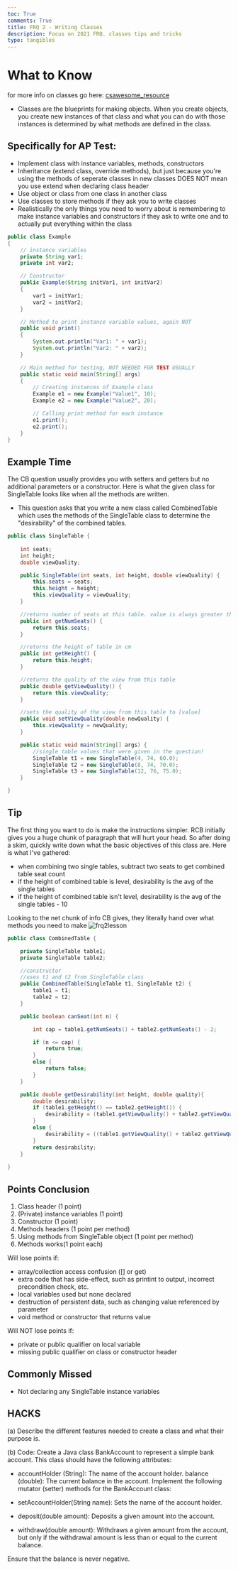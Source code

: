 ```yaml
---
toc: True
comments: True
title: FRQ 2 - Writing Classes
description: Focus on 2021 FRQ. classes tips and tricks
type: tangibles
---
```


# What to Know

for more info on classes go here: [csawesome_resource](https://runestone.academy/ns/books/published/csawesome/Unit5-Writing-Classes/topic-5-1-parts-of-class.html)

- Classes are the blueprints for making objects. When you create objects, you create new instances of that class and what you can do with those instances is determined by what methods are defined in the class.

## Specifically for AP Test: 
- Implement class with instance variables, methods, constructors 
- Inheritance (extend class, override methods), but just because you're using the methods of seperate classes in new classes DOES NOT mean you use extend when declaring class header
- Use object or class from one class in another class
- Use classes to store methods if they ask you to write classes
- Realistically the only things you need to worry about is remembering to make instance variables and constructors if they ask to write one and to actually put everything within the class


```java
public class Example 
{
    // instance variables
    private String var1;
    private int var2;

    // Constructor
    public Example(String initVar1, int initVar2)
    {
        var1 = initVar1;
        var2 = initVar2;
    }

    // Method to print instance variable values, again NOT 
    public void print()
    {
        System.out.println("Var1: " + var1);
        System.out.println("Var2: " + var2);
    }

    // Main method for testing, NOT NEEDED FOR TEST USUALLY
    public static void main(String[] args)
    {
        // Creating instances of Example class
        Example e1 = new Example("Value1", 10);
        Example e2 = new Example("Value2", 20);

        // Calling print method for each instance
        e1.print();
        e2.print();
    }
}
```

## Example Time

The CB question usually provides you with setters and getters but no additional parameters or a constructor. Here is what the given class for SingleTable looks like when all the methods are written. 

- This question asks that you write a new class called CombinedTable which uses the methods of the SingleTable class to determine the "desirability" of the combined tables.


```java
public class SingleTable {
    
    int seats;
    int height;
    double viewQuality;

    public SingleTable(int seats, int height, double viewQuality) {
        this.seats = seats;
        this.height = height;
        this.viewQuality = viewQuality;
    }

    //returns number of seats at this table. value is always greater than or equal to 4
    public int getNumSeats() {
        return this.seats;
    }

    //returns the height of table in cm
    public int getHeight() {
        return this.height;
    }

    //returns the quality of the view from this table
    public double getViewQuality() {
        return this.viewQuality;
    }

    //sets the quality of the view from this table to [value]
    public void setViewQuality(double newQuality) {
        this.viewQuality = newQuality;
    }

    public static void main(String[] args) {
        //single table values that were given in the question!
        SingleTable t1 = new SingleTable(4, 74, 60.0);
        SingleTable t2 = new SingleTable(8, 74, 70.0);
        SingleTable t3 = new SingleTable(12, 76, 75.0);
    }

}
```

## Tip
The first thing you want to do is make the instructions simpler. RCB initially gives you a huge chunk of paragraph that will hurt your head. So after doing a skim, quickly write down what the basic objectives of this class are. Here is what I've gathered:
- when combining two single tables, subtract two seats to get combined table seat count
- if the height of combined table is level, desirability is the avg of the single tables
- if the height of combined table isn't level, desirability is the avg of the single tables - 10

Looking to the net chunk of info CB gives, they literally hand over what methods you need to make
![frq2lesson](https://github.com/Codemaxxers/codemaxxerblog/blob/main/images/frq2lesson.png?raw=true)


```java
public class CombinedTable {

    private SingleTable table1;
    private SingleTable table2;

    //constructor
    //uses t1 and t2 from SingleTable class
    public CombinedTable(SingleTable t1, SingleTable t2) {
        table1 = t1;
        table2 = t2;
    }

    public boolean canSeat(int n) {

        int cap = table1.getNumSeats() + table2.getNumSeats() - 2;

        if (n <= cap) {
            return true;
        }
        else {
            return false;
        }
    }

    public double getDesirability(int height, double quality){
        double desirability;
        if (table1.getHeight() == table2.getHeight()) {
            desirability = (table1.getViewQuality() + table2.getViewQuality()) / 2;
        }
        else {
            desirability = ((table1.getViewQuality() + table2.getViewQuality()) / 2) - 10;
        } 
        return desirability; 
    }
    
}
```

## Points Conclusion
1. Class header (1 point)
2. (Private) instance variables (1 point)
3. Constructor (1 point)
4. Methods headers (1 point per method)
5. Using methods from SingleTable object (1 point per method)
4. Methods works(1 point each)

Will lose points if:
- array/collection access confusion ([] or get)
- extra code that has side-effect, such as printint to output, incorrect precondition check, etc.
- local variables used but none declared
- destruction of persistent data, such as changing value referenced by parameter
- void method or constructor that returns value

Will NOT lose points if: 
- private or public qualifier on local variable
- missing public qualifier on class or constructor header

## Commonly Missed
- Not declaring any SingleTable instance variables

## HACKS

(a) Describe the different features needed to create a class and what their purpose is.

(b) Code: 
Create a Java class BankAccount to represent a simple bank account. This class should have the following attributes:

- accountHolder (String): The name of the account holder.
balance (double): The current balance in the account.
Implement the following mutator (setter) methods for the BankAccount class:

- setAccountHolder(String name): Sets the name of the account holder.
- deposit(double amount): Deposits a given amount into the account.
- withdraw(double amount): Withdraws a given amount from the account, but only if the withdrawal amount is less than or equal to the current balance.

Ensure that the balance is never negative.
